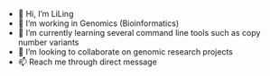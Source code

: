 - 👋 Hi, I’m LiLing
- 👀 I’m working in Genomics (Bioinformatics)
- 🌱 I’m currently learning several command line tools such as copy number variants
- 💞️ I’m looking to collaborate on genomic research projects
- 📫 Reach me through direct message
